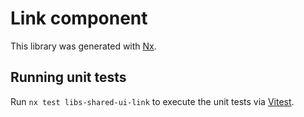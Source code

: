 # Link component

This library was generated with [Nx](https://nx.dev).

## Running unit tests

Run `nx test libs-shared-ui-link` to execute the unit tests via [Vitest](https://vitest.dev/).
